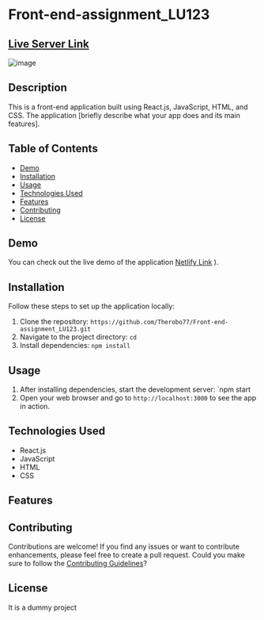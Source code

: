 # Front-end-assignment_LU123
## [Live Server Link](https://vikash-24-aug-2023.netlify.app/)



![image](https://github.com/Therobo77/Front-end-assignment_LU123/assets/105917542/b853fed5-d4a4-494d-8311-594d09e0de53)

## Description

This is a front-end application built using React.js, JavaScript, HTML, and CSS. The application [briefly describe what your app does and its main features].

## Table of Contents

- [Demo](#demo)
- [Installation](#installation)
- [Usage](#usage)
- [Technologies Used](#technologies-used)
- [Features](#features)
- [Contributing](#contributing)
- [License](#license)

## Demo

You can check out the live demo of the application [Netlify Link](https://vikash-24-aug-2023.netlify.app/)
).

## Installation

Follow these steps to set up the application locally:

1. Clone the repository: `https://github.com/Therobo77/Front-end-assignment_LU123.git`
2. Navigate to the project directory: `cd `
3. Install dependencies: `npm install`

## Usage

1. After installing dependencies, start the development server: `npm start
2. Open your web browser and go to `http://localhost:3000` to see the app in action.

## Technologies Used

- React.js
- JavaScript
- HTML
- CSS

## Features



## Contributing

Contributions are welcome! If you find any issues or want to contribute enhancements, please feel free to create a pull request. Could you make sure to follow the [Contributing Guidelines](CONTRIBUTING.md)?

## License

It is a dummy project
